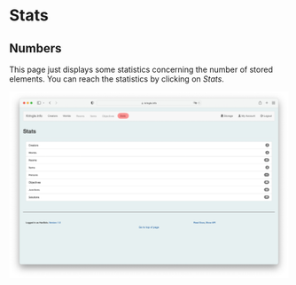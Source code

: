 # Stats

## Numbers

This page just displays some statistics concerning the number of stored elements. You can reach the statistics by clicking on *Stats*. 

![Simple View](./img/stats_all.png)
